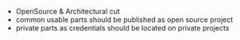  * OpenSource & Architectural cut
  * common usable parts should be published as open source project
  * private parts as credentials should be located on private projects
